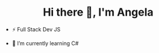 
<!--
**glopzel/glopzel** is a ✨ _special_ ✨ repository because its `README.md` (this file) appears on your GitHub profile.

Here are some ideas to get you started:


- 🌱 I’m currently learning ...
- 👯 I’m looking to collaborate on ...
- 🤔 I’m looking for help with ...
- 💬 Ask me about ...
- 📫 How to reach me: ...
- 🤔 I’m looking for help 
- 😄 Pronouns: ...
- ⚡ Fun fact: ...
-->                
        
<h1 align="center">Hi there 👋, I'm Angela</h1>

- ⚡ Full Stack Dev JS

- 🌱 I’m currently learning C#

<!-- 
<p align="center">
  <img src="https://skillicons.dev/icons?i=js,ts,react,nodejs,express,mongodb,git,tailwind" />
</p>
 
[![@glopzel's Holopin board](https://holopin.me/glopzel)](https://holopin.io/@glopzel) -->
